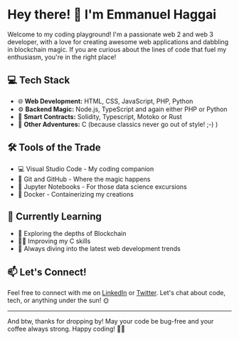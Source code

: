 # Hey there! 👋 I'm Emmanuel Haggai

Welcome to my coding playground! I'm a passionate web 2 and web 3 developer, with a love for creating awesome web applications and dabbling in blockchain magic. If you are curious about the lines of code that fuel my enthusiasm, you're in the right place!

## 💻 Tech Stack

- 🌐 **Web Development:** HTML, CSS, JavaScript, PHP, Python
- ⚙️ **Backend Magic:** Node.js, TypeScript and again either PHP or Python 
- 🧠 **Smart Contracts:** Solidity, Typescript, Motoko or Rust
- 🚀 **Other Adventures:** C (because classics never go out of style! ;-) )

## 🛠️ Tools of the Trade

- 💻 Visual Studio Code - My coding companion
- 🚢 Git and GitHub - Where the magic happens
- 🐍 Jupyter Notebooks - For those data science excursions
- 🐳 Docker - Containerizing my creations

## 🌱 Currently Learning

- 🔗 Exploring the depths of Blockchain
- 🧑‍💻 Improving my C skills
- 🚀 Always diving into the latest web development trends

## 📫 Let's Connect!

Feel free to connect with me on [LinkedIn](https://www.linkedin.com/in/emmanuelhaggai/) or [Twitter](https://twitter.com/emmanuelhaggai). Let's chat about code, tech, or anything under the sun! 🌞

----

And btw, thanks for dropping by! May your code be bug-free and your coffee always strong. Happy coding! 🚀✨
